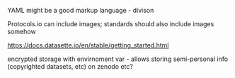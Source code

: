


YAML might be a good markup language - divison



Protocols.io can include images; standards should also include images somehow


https://docs.datasette.io/en/stable/getting_started.html


encrypted storage with envirnoment var - allows storing semi-personal info (copyrighted datasets, etc) on zenodo etc?